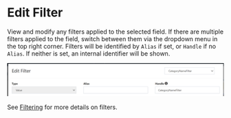 # Edit Filter

View and modify any filters applied to the selected field. If there are multiple filters applied to the field, switch between them via the dropdown menu in the top right corner. Filters will be identified by `Alias` if set, or `Handle` if no `Alias`. If neither is set, an internal identifier will be shown.

![!Edit Filter Dropdown](../img/Edit_filter_dropdown.png)

See [Filtering](../DeepQuery-Details.md#filtering) for more details on filters.